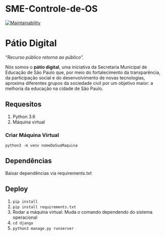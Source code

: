 # SME-Controle-de-OS

[![Maintainability](https://api.codeclimate.com/v1/badges/7d34f4c49b56a7c38466/maintainability)](https://codeclimate.com/github/prefeiturasp/SME-Controle-de-OS)


# Pátio Digital

_“Recurso público retorna ao público”._

Nós somos o **pátio digital**, uma iniciativa da Secretaria Municipal de Educação de São Paulo que, por meio do fortalecimento da transparência, da participação social e do desenvolvimento de novas tecnologias, aproxima diferentes grupos da sociedade civil por um objetivo maior: a melhoria da educação na cidade de São Paulo. 

## Requesitos
 
 1. Python 3.6
 2. Máquina virtual 
 
### Criar Máquina Virtual
 `python3 -m venv nomeDaSuaMaquina`

## Dependências

  Baixar dependências via requirements.txt

## Deploy 

1. `pip install`
2. `pip install requirements.txt`
3.  Rodar a máquina virtual: Muda o comando dependendo do sistema operacional
4. `cd django`
5. `python3 manage.py runserver`


